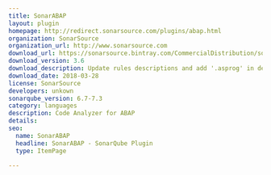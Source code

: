 ```yaml
---
title: SonarABAP
layout: plugin
homepage: http://redirect.sonarsource.com/plugins/abap.html
organization: SonarSource
organization_url: http://www.sonarsource.com
download_url: https://sonarsource.bintray.com/CommercialDistribution/sonar-abap-plugin/sonar-abap-plugin-3.6.0.1269.jar
download_version: 3.6
download_description: Update rules descriptions and add '.asprog' in default file extension list
download_date: 2018-03-28
license: SonarSource
developers: unkown
sonarqube_version: 6.7-7.3
category: languages
description: Code Analyzer for ABAP
details: 
seo: 
  name: SonarABAP
  headline: SonarABAP - SonarQube Plugin
  type: ItemPage

---
```

